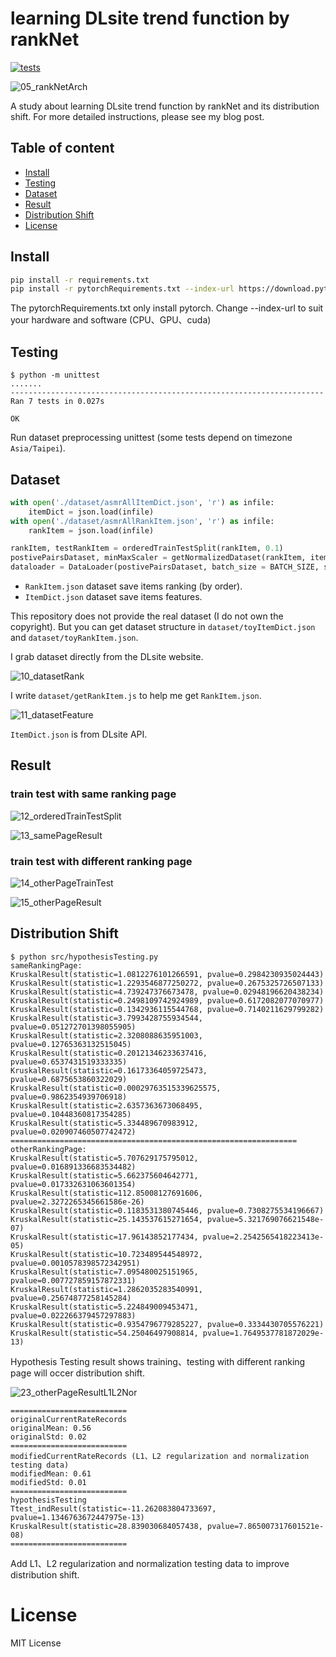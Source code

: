 # learning DLsite trend function by rankNet

<a href="https://github.com/avengerandy/rankNet/actions"><img src="https://github.com/avengerandy/rankNet/actions/workflows/tests.yml/badge.svg" alt="tests"></a>

![05_rankNetArch](https://raw.githubusercontent.com/avengerandy/rankNet/master/img/05_rankNetArch.png)

A study about learning DLsite trend function by rankNet and its distribution shift. For more detailed instructions, please see my blog post.

## Table of content

- [Install](#install)
- [Testing](#testing)
- [Dataset](#dataset)
- [Result](#result)
- [Distribution Shift](#distribution-shift)
- [License](#license)

## Install

```bash
pip install -r requirements.txt
pip install -r pytorchRequirements.txt --index-url https://download.pytorch.org/whl/cu121
```

The pytorchRequirements.txt only install pytorch. Change --index-url to suit your hardware and software (CPU、GPU、cuda)

## Testing

```
$ python -m unittest
.......
----------------------------------------------------------------------
Ran 7 tests in 0.027s

OK
```

Run dataset preprocessing unittest (some tests depend on timezone `Asia/Taipei`).

## Dataset

```python
with open('./dataset/asmrAllItemDict.json', 'r') as infile:
    itemDict = json.load(infile)
with open('./dataset/asmrAllRankItem.json', 'r') as infile:
    rankItem = json.load(infile)

rankItem, testRankItem = orderedTrainTestSplit(rankItem, 0.1)
postivePairsDataset, minMaxScaler = getNormalizedDataset(rankItem, itemDict)
dataloader = DataLoader(postivePairsDataset, batch_size = BATCH_SIZE, shuffle = True)
```

* `RankItem.json` dataset save items ranking (by order).
* `ItemDict.json` dataset save items features.

This repository does not provide the real dataset (I do not own the copyright). But you can get dataset structure in `dataset/toyItemDict.json` and `dataset/toyRankItem.json`.

I grab dataset directly from the DLsite website.

![10_datasetRank](https://raw.githubusercontent.com/avengerandy/rankNet/master/img/10_datasetRank.png)

I write `dataset/getRankItem.js` to help me get `RankItem.json`.

![11_datasetFeature](https://raw.githubusercontent.com/avengerandy/rankNet/master/img/11_datasetFeature.png)

`ItemDict.json` is from DLsite API.

## Result

### train test with same ranking page

![12_orderedTrainTestSplit](https://raw.githubusercontent.com/avengerandy/rankNet/master/img/12_orderedTrainTestSplit.png)

![13_samePageResult](https://raw.githubusercontent.com/avengerandy/rankNet/master/img/13_samePageResult.png)

### train test with different ranking page

![14_otherPageTrainTest](https://raw.githubusercontent.com/avengerandy/rankNet/master/img/14_otherPageTrainTest.png)

![15_otherPageResult](https://raw.githubusercontent.com/avengerandy/rankNet/master/img/15_otherPageResult.png)

## Distribution Shift

```log
$ python src/hypothesisTesting.py
sameRankingPage:
KruskalResult(statistic=1.0812276101266591, pvalue=0.2984230935024443)
KruskalResult(statistic=1.2293546877250272, pvalue=0.2675325726507133)
KruskalResult(statistic=4.739247376673478, pvalue=0.02948196620438234)
KruskalResult(statistic=0.2498109742924989, pvalue=0.6172082077070977)
KruskalResult(statistic=0.1342936115544768, pvalue=0.7140211629799282)
KruskalResult(statistic=3.7993428755934544, pvalue=0.051272701398055905)
KruskalResult(statistic=2.3208088635951003, pvalue=0.12765363132515045)
KruskalResult(statistic=0.20121346233637416, pvalue=0.6537431519333335)
KruskalResult(statistic=0.16173364059725473, pvalue=0.6875653860322029)
KruskalResult(statistic=0.00029763515339625575, pvalue=0.9862354939706918)
KruskalResult(statistic=2.6357363673068495, pvalue=0.10448360817354285)
KruskalResult(statistic=5.334489670983912, pvalue=0.020907460507742472)
================================================================
otherRankingPage:
KruskalResult(statistic=5.707629175795012, pvalue=0.016891336683534482)
KruskalResult(statistic=5.662375604642771, pvalue=0.017332631063601354)
KruskalResult(statistic=112.85008127691606, pvalue=2.3272265345661586e-26)
KruskalResult(statistic=0.1183531380745446, pvalue=0.7308275534196667)
KruskalResult(statistic=25.143537615271654, pvalue=5.321769076621548e-07)
KruskalResult(statistic=17.96143852177434, pvalue=2.2542565418223413e-05)
KruskalResult(statistic=10.723489544548972, pvalue=0.0010578398572342951)
KruskalResult(statistic=7.095480025151965, pvalue=0.007727859157872331)
KruskalResult(statistic=1.2862035283540991, pvalue=0.25674877258145284)
KruskalResult(statistic=5.224849009453471, pvalue=0.022266379457297883)
KruskalResult(statistic=0.9354796779285227, pvalue=0.3334430705576221)
KruskalResult(statistic=54.25046497908814, pvalue=1.7649537781872029e-13)
```

Hypothesis Testing result shows training、testing with different ranking page will occer distribution shift.

![23_otherPageResultL1L2Nor](https://raw.githubusercontent.com/avengerandy/rankNet/master/img/23_otherPageResultL1L2Nor.png)

```
==========================
originalCurrentRateRecords
originalMean: 0.56
originalStd: 0.02
==========================
modifiedCurrentRateRecords (L1、L2 regularization and normalization testing data)
modifiedMean: 0.61
modifiedStd: 0.01
==========================
hypothesisTesting
Ttest_indResult(statistic=-11.262083804733697, pvalue=1.1346763672447975e-13)
KruskalResult(statistic=28.839030684057438, pvalue=7.865007317601521e-08)
==========================
```

Add L1、L2 regularization and normalization testing data to improve distribution shift.

# License

MIT License
